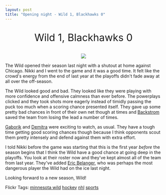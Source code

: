```yaml
---
layout: post
title: "Opening night - Wild 1, Blackhawks 0"
---
```


<p style="font-size: 24pt; text-align: center">Wild 1, Blackhawks 0</p>










<p style="text-align: center"><img src="http://cdn.nhl.com/wild/images/upload/2007/10/newbackstrom1004tsr.jpg" border="0" /></p>










  
<p>The Wild opened their season last night with a shutout at home against Chicago.  Nikki and I went to the game and it was a good time.  It felt like the crowd's energy from the end of last year at the playoffs didn't fade away at all over the off-season.  </p>










  
<p>The Wild looked good and bad.  They looked like they were playing with more confidence and offensive calmness than ever before.  The powerplays clicked and they took shots more eagerly instead of timidly passing the puck too much when a scoring chance presented itself.  They gave up some pretty bad chances in front of their own net though at times and <a href="http://sports.yahoo.com/nhl/players/3919" target="_blank">Backstrom</a> saved the team from losing the lead a number of times.</p>










  
<p><a href="http://sports.yahoo.com/nhl/players/2416" target="_blank">Gaborik</a> and <a href="http://sports.yahoo.com/nhl/players/692" target="_blank">Demitra</a> were exciting to watch, as usual.  They have a tough time getting good scoring chances though because I think opponents scout them pretty intensely and defend against them with extra effort.  </p>










  
<p>I told Nikki before the game was starting that this is the first year <em>before</em> the season begins that I think the Wild have a good chance at going deep in the playoffs.  You look at their roster now and they've kept almost all of the team from last year.  They've added <a href="http://sports.yahoo.com/nhl/players/2471" target="_blank">Eric Belanger</a>, who was perhaps the most dangerous player the Wild had on the ice last night.  </p>










  
<p>Looking forward to a new season, Wild!</p>










  
<div class="tags" id="0767317B-992E-4b12-91E0-4F059A8CECA8:5bc84fc9-d01e-4e7f-ad96-a2157a537c2c">Flickr Tags: <a href="http://flickr.com/photos/tags/minnesota%20wild" rel="tag" target="_blank">minnesota wild</a> <a href="http://flickr.com/photos/tags/hockey" rel="tag" target="_blank">hockey</a> <a href="http://flickr.com/photos/tags/nhl" rel="tag" target="_blank">nhl</a> <a href="http://flickr.com/photos/tags/sports" rel="tag" target="_blank">sports</a></div> 
